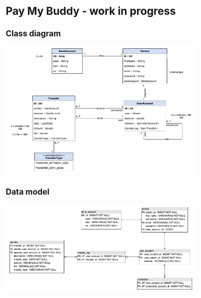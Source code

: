 # Pay My Buddy - work in progress

## Class diagram
![UML](src/main/resources/static/Buddy_UML.png)

## Data model
![MPD](src/main/resources/static/Buddy_MPD.png)